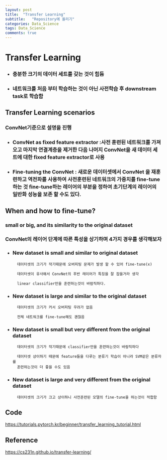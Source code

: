 ```yaml
---
layout: post
title:  "Transfer Learning"
subtitle:   "Repository에 올리기"
categories: Data_Science
tags: Data_Science
comments: true
---
```


# Transfer Learning 
+ ### 충분한 크기의 데이터 세트를 갖는 것이 힘듬
+ ### 네트워크를 처음 부터 학습하는 것이 아닌 사전학습 후 downstream task로 학습함


## Transfer Learning scenarios
### ConvNet기준으로 설명을 진행 

+ ### ConvNet as fixed feature extractor :사전 훈련된 네트워크를 가져오고 마지막 연결계층을 제거한 다음 나머지 ConvNet을 새 데이터 세트에 대한 fixed feature extractor로 사용

+ ### Fine-tuning the ConvNet : 새로운 데이터셋에서 ConvNet 을 재훈련하고 역전파를 사용하여 사전훈련된 네트워크의 가중치를 fine-tune하는 것 fine-tune하는 레이어의 부분을 정하여 초기단계의 레이어의 일반화 성능을 보존 할 수도 있다. 

## When and how to fine-tune?

### small or big, and its similarity to the original dataset
### ConvNet의 레이어 단계에 따른 특성을 상기하며 4가지 경우를 생각해보자

+ ### New dataset is small and similar to original dataset
        데이터셋의 크기가 작기때문에 오버피팅 문제가 발생 할 수 있어 fine-tune(x)

        데이터셋이 유사해서 ConvNet의 후반 레이어가 특징을 잘 잡을거라 생각 

        linear classifier만을 훈련하는것이 바람직하다.


+ ### New dataset is large and similar to the original dataset
        데이터셋의 크기가 커서 오버피팅 우려가 없음
        
        전체 네트워크를 fine-tune해도 괜찮음
+ ### New dataset is small but very different from the original dataset
        데이터셋의 크기가 작기때문에 classifier만을 훈련하는것이 바람직하다
        
        데이터셋 상이하기 때문에 feature들을 다루는 분류기 학습이 아니라 SVM같은 분류자를 
        훈련하는것이 더 좋을 수도 있음


+ ### New dataset is large and very different from the original dataset

        데이터셋의 크기가 크고 상이하니 사전훈련된 모델의 fine-tune을 하는것이 적합함

## Code
<https://tutorials.pytorch.kr/beginner/transfer_learning_tutorial.html>


## Reference
<https://cs231n.github.io/transfer-learning/>
